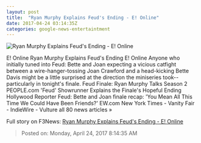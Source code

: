 ```yaml
---
layout: post
title:  "Ryan Murphy Explains Feud's Ending - E! Online"
date: 2017-04-24 03:14:35Z
categories: google-news-entertaintment
---
```


![Ryan Murphy Explains Feud's Ending - E! Online](http://akns-images.eonline.com/eol_images/Entire_Site/2017027/rs_600x600-170127065959-600.feud-bette-and-joan.ch.012717.jpg?downsize=450:*&crop=450:350;left,top)

E! Online Ryan Murphy Explains Feud's Ending E! Online Anyone who initially tuned into Feud: Bette and Joan expecting a vicious catfight between a wire-hanger-tossing Joan Crawford and a head-kicking Bette Davis might be a little surprised at the direction the miniseries took--particularly in tonight's finale. Feud Finale: Ryan Murphy Talks Season 2 PEOPLE.com 'Feud' Showrunner Explains the Finale's Hopeful Ending Hollywood Reporter Feud: Bette and Joan finale recap: 'You Mean All This Time We Could Have Been Friends?' EW.com New York Times - Vanity Fair - IndieWire - Vulture all 80 news articles »


Full story on F3News: [Ryan Murphy Explains Feud's Ending - E! Online](http://www.f3nws.com/n/fxhPcD)

> Posted on: Monday, April 24, 2017 8:14:35 AM
